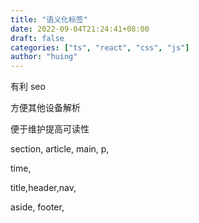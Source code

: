 ```yaml
---
title: "语义化标签"
date: 2022-09-04T21:24:41+08:00
draft: false
categories: ["ts", "react", "css", "js"]
author: "huing"
---
```


有利 seo

方便其他设备解析

便于维护提高可读性

section, article, main, p,

time,

title,header,nav,

aside, footer,
